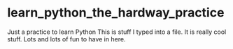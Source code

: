 # learn_python_the_hardway_practice
Just a practice to learn Python
This is stuff I typed into a file.
It is really cool stuff.
Lots and lots of fun to have in here.